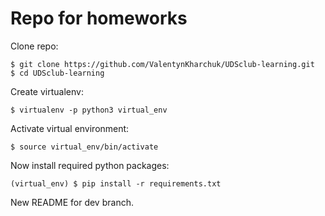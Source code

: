 # Repo for homeworks

Clone repo:  
```
$ git clone https://github.com/ValentynKharchuk/UDSclub-learning.git
$ cd UDSclub-learning
```
Create virtualenv:
```
$ virtualenv -p python3 virtual_env
```

Activate virtual environment:
```
$ source virtual_env/bin/activate
```

Now install required python packages:
```
(virtual_env) $ pip install -r requirements.txt
```

New README for dev branch.
